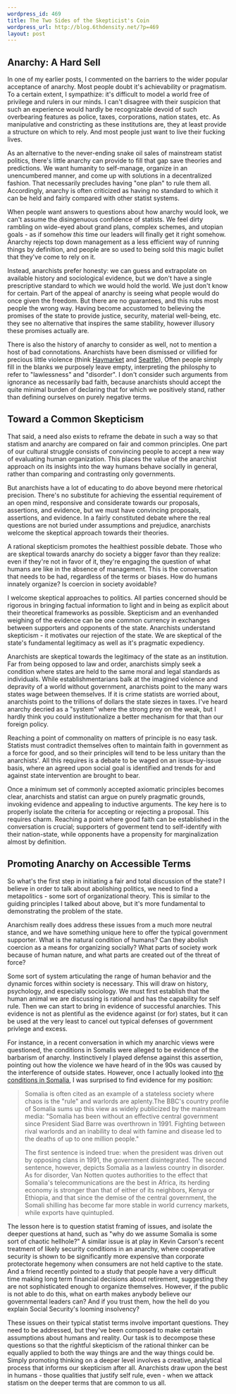 ```yaml
--- 
wordpress_id: 469
title: The Two Sides of the Skepticist's Coin
wordpress_url: http://blog.6thdensity.net/?p=469
layout: post
---
```

<h2>Anarchy: A Hard Sell</h2>
In one of my earlier posts, I commented on the barriers to the wider popular acceptance of anarchy. Most people doubt it's achievability or pragmatism.  To a certain extent, I sympathize: it's difficult to model a world free of privilege and rulers in our minds. I can't disagree with their suspicion that such an experience would hardly be recognizable devoid of such overbearing features as police, taxes, corporations, nation states, etc.  As manipulative and constricting as these institutions are, they at least provide a structure on which to rely.  And most people just want to live their fucking lives.

As an alternative to the never-ending snake oil sales of mainstream statist politics, there's little anarchy can provide to fill that gap save theories and predictions.  We want humanity to self-manage, organize in an unencumbered manner, and come up with solutions in a decentralized fashion.  That necessarily precludes having "one plan" to rule them all.  Accordingly, anarchy is often criticized as having no standard to which it can be held and fairly compared with other statist systems.

When people want answers to questions about how anarchy would look, we can't assume the disingenuous confidence of statists.  We feel dirty rambling on wide-eyed about grand plans, complex schemes, and utopian goals - as if somehow <em>this</em> time our leaders will finally get it right somehow. Anarchy rejects top down management as a less efficient way of running things by definition, and people are so used to being sold this magic bullet that they've come to rely on it.

<!--more-->Instead, anarchists prefer honesty: we can guess and extrapolate on available history and sociological evidence, but we don't have a single prescriptive standard to which we would hold the world.  We just don't know for certain.  Part of the appeal of anarchy is seeing what people would do once given the freedom.  But there are no guarantees, and this rubs most people the wrong way. Having become accustomed to believing the promises of the state to provide justice, security, material well-being, etc. they see no alternative that inspires the same stability, however illusory these promises actually are.

There is also the history of anarchy to consider as well, not to mention a host of bad connotations.  Anarchists have been dismissed or villified for precious little violence (think <a href="http://en.wikipedia.org/wiki/Haymarket_Riot">Haymarket</a> and <a href="http://en.wikipedia.org/wiki/WTO_Ministerial_Conference_of_1999_protest_activity">Seattle</a>), Often people simply fill in the blanks we purposely leave empty, interpreting the philosphy to refer to "lawlessness" and "disorder".  I don't consider such arguments from ignorance as necessarily bad faith, because anarchists should accept the quite minimal burden of declaring that for which we positively stand, rather than defining ourselves on purely negative terms.
<h2>Toward a Common Skepticism</h2>
That said, a need also exists to reframe the debate in such a way so that statism and anarchy are compared on fair and common principles. One part of our cultural struggle consists of convincing people to accept a new way of evaluating human organization.  This places the value of the anarchist approach on its insights into the way humans behave socially in general, rather than comparing and contrasting only governments.

But anarchists have a lot of educating to do above beyond mere rhetorical precision. There's no substitute for achieving the essential requirement of an open mind, responsive and considerate towards our proposals, assertions, and evidence, but we must have convincing proposals, assertions, and evidence. In a fairly constituted debate where the real questions are not buried under assumptions and prejudice, anarchists welcome the skeptical approach towards their theories.

A rational skepticism promotes the healthiest possible debate.  Those who are skeptical towards anarchy do society a bigger favor than they realize: even if they're not in favor of it, they're engaging the question of what humans are like in the absence of management.  This is the conversation that needs to be had, regardless of the terms or biases. How do humans innately organize?  Is coercion in society avoidable?

I welcome skeptical approaches to politics.  All parties concerned should be rigorous in bringing factual information to light and in being as explicit about their theoretical frameworks as possible.  Skepticism and an evenhanded weighing of the evidence can be one common currency in exchanges between supporters and opponents of the state.  Anarchists understand skepticism - it motivates our rejection of the state.  We are skeptical of the state's fundamental legitimacy as well as it's pragmatic expediency.

Anarchists are skeptical towards the legitimacy of the state as an institution.  Far from being opposed to law and order, anarchists simply seek a condition where states are held to the same moral and legal standards as individuals.  While establishmentarians balk at the imagined violence and depravity of a world without government, anarchists point to the many wars states wage between themselves.  If it is crime statists are worried about, anarchists point to the trillions of dollars the state siezes in taxes.  I've heard anarchy decried as a "system" where the strong prey on the weak, but I hardly think you could institutionalize a better mechanism for that than our foreign policy.

Reaching a point of commonality on matters of principle is no easy task.  Statists must contradict themselves often to maintain faith in government as a force for good, and so their principles will tend to be less unitary than the anarchists'.  All this requires is a debate to be waged on an issue-by-issue basis, where an agreed upon social goal is identified and trends for and against state intervention are brought to bear.

Once a minimum set of commonly accepted axiomatic principles becomes clear, anarchists and statist can argue on purely pragmatic grounds, invoking evidence and appealing to inductive arguments.  The key here is to properly isolate the criteria for accepting or rejecting a proposal.  This requires charm.  Reaching a point where good faith can be established in the conversation is crucial; supporters of goverment tend to self-identify with their nation-state, while opponents have a propensity for marginalization almost by definition.
<h2>Promoting Anarchy on Accessible Terms</h2>
So what's the first step in initiating a fair and total discussion of the state?  I believe in order to talk about abolishing politics, we need to find a metapolitics - some sort of organizational theory.  This is similar to the guiding principles I talked about above, but it's more fundamental to demonstrating the problem of the state.

Anarchism really does address these issues from a much more neutral stance, and we have something unique here to offer the typical government supporter.  What is the natural condition of humans?  Can they abolish coercion as a means for organizing socially?  What parts of society work because of human nature, and what parts are created out of the threat of force?

Some sort of system articulating the range of human behavior and the dynamic forces within society is necessary.  This will draw on history, psychology, and especially sociology.  We must first establish that the human animal we are discussing is rational and has the capability for self rule.  Then we can start to bring in evidence of successful anarchies.  This evidence is not as plentiful as the evidence against (or for) states, but it can be used at the very least to cancel out typical defenses of government privlege and excess.

For instance, in a recent conversation in which my anarchic views were questioned, the conditions in Somalis were alleged to be evidence of the barbarism of anarchy.  Instinctively I played defense against this assertion, pointing out how the violence we have heard of in the 90s was caused by the interference of outside states.  However, once I actually looked into <a href="http://www.mises.org/story/2066">the conditions in Somalia</a>, I was surprised to find evidence for my position:
<blockquote>Somalia is often cited as an example of a stateless society where chaos is the "rule" and warlords are aplenty.The BBC's country profile of Somalia sums up this view as widely publicized by the mainstream media: "Somalia has been without an effective central government since President Siad Barre was overthrown in 1991. Fighting between rival warlords and an inability to deal with famine and disease led to the deaths of up to one million people."

The first sentence is indeed true: when the president was driven out by opposing clans in 1991, the government disintegrated. The second sentence, however, depicts Somalia as a lawless country in disorder. As for disorder, Van Notten quotes authorities to the effect that Somalia's telecommunications are the best in Africa, its herding economy is stronger than that of either of its neighbors, Kenya or Ethiopia, and that since the demise of the central government, the Somali shilling has become far more stable in world currency markets, while exports have quintupled.</blockquote>
The lesson here is to question statist framing of issues, and isolate the deeper questions at hand, such as "why do we assume Somalia is some sort of chaotic hellhole?"  A similar issue is at play in Kevin Carson's recent treatment of likely security conditions in an anarchy, where cooperative security is shown to be significantly more expensive than corporate protectorate hegemony when consumers are not held captive to the state.  And a friend recently pointed to a study that people have a very difficult time making long term financial decisions about retirement, suggesting they are not sophisticated enough to organize themselves.  However, if the public is not able to do this, what on earth makes anybody believe our governmental leaders can?  And if you trust them, how the hell do you explain Social Security's looming insolvency?

These issues on their typical statist terms involve important questions.  They need to be addressed, but they've been composed to make certain assumptions about humans and reality.  Our task is to decompose these questions so that the rightful skepticism of the rational thinker can be equally applied to both the way things are and the way things could be.  Simply promoting thinking on a deeper level involves a creative, analytical process that informs our skepticism after all.  Anarchists draw upon the best in humans - those qualities that justify self rule, even - when we attack statism on the deeper terms that are common to us all.
